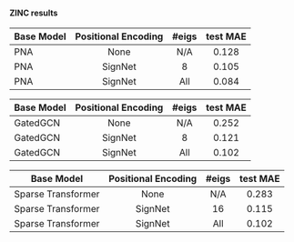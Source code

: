 #### ZINC results

| Base Model | Positional Encoding | #eigs | test MAE |
|----------|:---:|:---:|:---:|
| PNA | None | N/A | 0.128 | 
| PNA| SignNet | 8 | 0.105 | 
| PNA | SignNet | All | 0.084 | 

| Base Model | Positional Encoding | #eigs | test MAE |
|----------|:---:|:---:|:---:|
| GatedGCN | None | N/A | 0.252 | 
| GatedGCN | SignNet | 8 | 0.121 | 
| GatedGCN | SignNet | All | 0.102 | 

| Base Model | Positional Encoding | #eigs | test MAE |
|----------|:---:|:---:|:---:|
| Sparse Transformer | None | N/A | 0.283 | 
| Sparse Transformer | SignNet | 16 | 0.115 | 
| Sparse Transformer | SignNet | All | 0.102 | 
